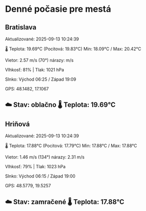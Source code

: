 ﻿# Denné počasie pre mestá

## Bratislava
Aktualizované: 2025-09-13 10:24:39

🌡️ Teplota: 19.69°C 
(Pocitová: 19.83°C)
Min: 18.09°C / Max: 20.42°C

Vietor: 2.57 m/s    (70°) 
nárazy:  m/s

Vlhkosť: 81% | Tlak: 1021 hPa

Slnko: Východ 06:25 / Západ 19:09

GPS: 48.1482, 17.1067

☁️ Stav: oblačno        🌡️ Teplota: 19.69°C
---

## Hriňová
Aktualizované: 2025-09-13 10:24:39

🌡️ Teplota: 17.88°C 
(Pocitová: 17.79°C)
Min: 17.88°C / Max: 17.88°C

Vietor: 1.46 m/s (134°)
nárazy: 2.31 m/s

Vlhkosť: 79% | Tlak: 1023 hPa

Slnko: Východ 06:15 / Západ 19:00

GPS: 48.5779, 19.5257

☁️ Stav: zamračené        🌡️ Teplota: 17.88°C
---
